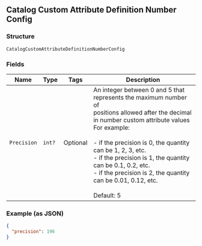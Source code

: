 ## Catalog Custom Attribute Definition Number Config

### Structure

`CatalogCustomAttributeDefinitionNumberConfig`

### Fields

| Name | Type | Tags | Description |
|  --- | --- | --- | --- |
| `Precision` | `int?` | Optional | An integer between 0 and 5 that represents the maximum number of<br>positions allowed after the decimal in number custom attribute values<br>For example:<br><br>- if the precision is 0, the quantity can be 1, 2, 3, etc.<br>- if the precision is 1, the quantity can be 0.1, 0.2, etc.<br>- if the precision is 2, the quantity can be 0.01, 0.12, etc.<br><br>Default: 5 |

### Example (as JSON)

```json
{
  "precision": 196
}
```

